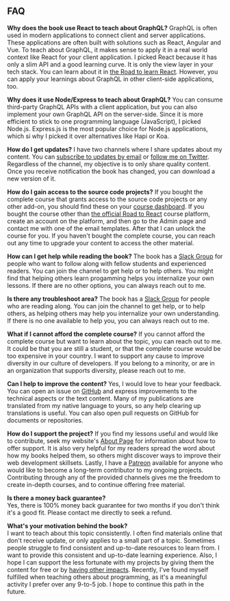 ## FAQ

**Why does the book use React to teach about GraphQL?** 
GraphQL is often used in modern applications to connect client and server applications. These applications are often built with solutions such as React, Angular and Vue. To teach about GraphQL, it makes sense to apply it in a real world context like React for your client application. I picked React because it has only a slim API and a good learning curve. It is only the view layer in your tech stack. You can learn about it in [the Road to learn React](https://roadtoreact.com). However, you can apply your learnings about GraphQL in other client-side applications, too.

**Why does it use Node/Express to teach about GraphQL?** 
You can consume third-party GraphQL APIs with a client application, but you can also implement your own GraphQL API on the server-side. Since it is more efficient to stick to one programming language (JavaScript), I picked Node.js. Express.js is the most popular choice for Node.js applications, which si why I picked it over alternatives like Hapi or Koa.

**How do I get updates?** 
I have two channels where I share updates about my content. You can [subscribe to updates by email](https://www.getrevue.co/profile/rwieruch) or [follow me on Twitter](https://twitter.com/rwieruch). Regardless of the channel, my objective is to only share quality content. Once you receive notification the book has changed, you can download a new version of it.

**How do I gain access to the source code projects?** 
If you bought the complete course that grants access to the source code projects or any other add-on, you should find these on your [course dashboard](https://roadtoreact.com/my-courses). If you bought the course other than [the official Road to React](https://roadtoreact.com) course platform, create an account on the platform, and then go to the Admin page and contact me with one of the email templates. After that I can unlock the course for you. If you haven't bought the complete course, you can reach out any time to upgrade your content to access the other material.

**How can I get help while reading the book?** 
The book has a [Slack Group](https://slack-the-road-to-learn-react.wieruch.com/) for people who want to follow along with fellow students and experienced readers. You can join the channel to get help or to help others. You might find that helping others learn progamming helps you internalize your own lessons. If there are no other options, you can always reach out to me.

**Is there any troubleshoot area?** 
The book has a [Slack Group](https://slack-the-road-to-learn-react.wieruch.com/) for people who are reading along. You can join the channel to get help, or to help others, as helping others may help you internalize your own understanding. If there is no one available to help you, you can always reach out to me.
		
**What if I cannot afford the complete course?** 
If you cannot afford the complete course but want to learn about the topic, you can reach out to me. It could be that you are still a student, or that the complete course would be too expensive in your country. I want to support any cause to improve diversity in our culture of developers. If you belong to a minority, or are in an organization that supports diversity, please reach out to me.

**Can I help to improve the content?**
Yes, I would love to hear your feedback. You can open an issue on [GitHub](http://github.com/rwieruch/the-road-to-graphql) and express improvements to the technical aspects or the text content. Many of my publications are translated from my native language to yours, so any help clearing up translations is useful. You can also open pull requests on GitHub for documents or repositories.

**How do I support the project?** 
If you find my lessons useful and would like to contribute, seek my website's [About Page](https://www.robinwieruch.de/about/) for information about how to offer support. It is also very helpful for my readers spread the word about how my books helped them, so others might discover ways to improve their web development skillsets. Lastly, I have a [Patreon](https://www.patreon.com/rwieruch) available for anyone who would like to become a long-term contributor to my ongoing projects. Contributing through any of the provided channels gives me the freedom to create in-depth courses, and to continue offering free material.

**Is there a money back guarantee?**     
Yes, there is 100% money back guarantee for two months if you don't think it's a good fit. Please contact me directly to seek a refund.

**What's your motivation behind the book?**   
I want to teach about this topic consistently. I often find materials online that don't receive update, or only applies to a small part of a topic. Sometimes people struggle to find consistent and up-to-date resources to learn from. I want to provide this consistent and up-to-date learning experience. Also, I hope I can support the less fortunate with my projects by giving them the content for free or by [having other impacts](https://www.robinwieruch.de/giving-back-by-learning-react/). Recently, I've found myself fulfilled when teaching others about programming, as it's a meaningful activity I prefer over any 9-to-5 job. I hope to continue this path in the future.